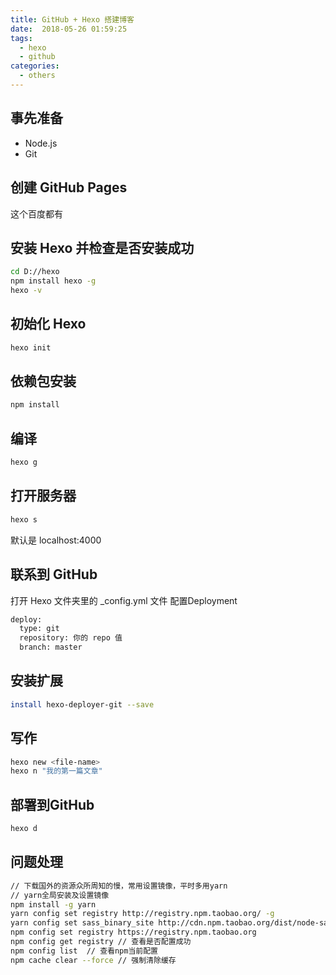 ```yaml
---
title: GitHub + Hexo 搭建博客
date:  2018-05-26 01:59:25
tags: 
  - hexo
  - github
categories: 
  - others
---
```


## 事先准备

* Node.js
* Git

## 创建 GitHub Pages
这个百度都有

## 安装 Hexo 并检查是否安装成功

``` bash
cd D://hexo
npm install hexo -g
hexo -v
```

## 初始化 Hexo

``` bash
hexo init
```

## 依赖包安装

``` bash
npm install
```

## 编译

``` bash
hexo g
```

## 打开服务器

``` bash
hexo s
```

默认是 localhost:4000

## 联系到 GitHub

打开 Hexo 文件夹里的 _config.yml 文件
配置Deployment

``` bash
deploy:
  type: git
  repository: 你的 repo 值
  branch: master
```

## 安装扩展

``` bash
install hexo-deployer-git --save
```

## 写作

``` bash
hexo new <file-name>
hexo n "我的第一篇文章"
```

## 部署到GitHub

``` bash
hexo d
```

## 问题处理

``` bash
// 下载国外的资源众所周知的慢，常用设置镜像，平时多用yarn
// yarn全局安装及设置镜像
npm install -g yarn
yarn config set registry http://registry.npm.taobao.org/ -g
yarn config set sass_binary_site http://cdn.npm.taobao.org/dist/node-sass -g
npm config set registry https://registry.npm.taobao.org
npm config get registry // 查看是否配置成功
npm config list  // 查看npm当前配置
npm cache clear --force // 强制清除缓存
```